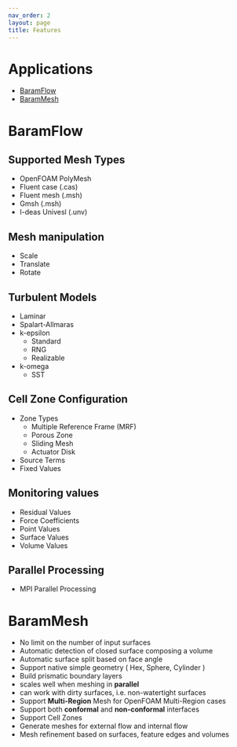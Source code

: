 ```yaml
---
nav_order: 2
layout: page
title: Features
---
```


# Applications

* [BaramFlow](#baramflow)
* [BaramMesh](#barammesh)

# BaramFlow

## Supported Mesh Types
* OpenFOAM PolyMesh
* Fluent case (.cas)
* Fluent mesh (.msh)
* Gmsh (.msh)
* I-deas Univesl (.unv)


## Mesh manipulation
* Scale
* Translate
* Rotate


## Turbulent Models
* Laminar
* Spalart-Allmaras
* k-epsilon
    * Standard
    * RNG
    * Realizable
* k-omega
    * SST


## Cell Zone Configuration
* Zone Types
    * Multiple Reference Frame (MRF)
    * Porous Zone
    * Sliding Mesh
    * Actuator Disk
* Source Terms
* Fixed Values


## Monitoring values
* Residual Values
* Force Coefficients
* Point Values
* Surface Values
* Volume Values


## Parallel Processing
* MPI Parallel Processing



# BaramMesh

* No limit on the number of input surfaces
* Automatic detection of closed surface composing a volume
* Automatic surface split based on face angle
* Support native simple geometry ( Hex, Sphere, Cylinder )
* Build prismatic boundary layers
* scales well when meshing in **parallel**
* can work with dirty surfaces, i.e. non-watertight surfaces
* Support **Multi-Region** Mesh for OpenFOAM Multi-Region cases
* Support both **conformal** and **non-conformal** interfaces
* Support Cell Zones
* Generate meshes for external flow and internal flow
* Mesh refinement based on surfaces, feature edges and volumes


